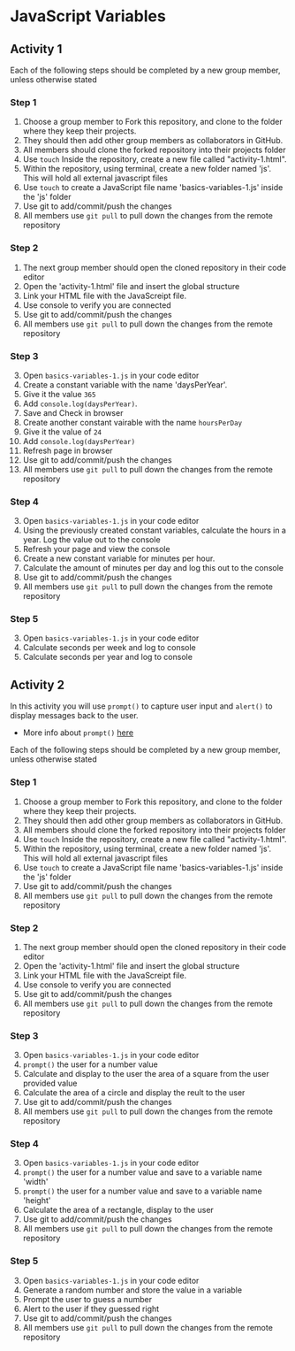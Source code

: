 # JavaScript Variables

## Activity 1

Each of the following steps should be completed by a new group member, unless otherwise stated

### Step 1

1. Choose a group member to Fork this repository, and clone to the folder where they keep their projects.
2. They should then add other group members as collaborators in GitHub.
3. All members should clone the forked repository into their projects folder
4. Use `touch` Inside the repository, create a new file called "activity-1.html". 
5. Within the repository, using terminal, create a new folder named 'js'. This will hold all external javascript files
6. Use `touch` to create a JavaScript file name 'basics-variables-1.js' inside the 'js' folder
7. Use git to add/commit/push the changes
8. All members use `git pull` to pull down the changes from the remote repository

### Step 2

1. The next group member should open the cloned repository in their code editor
2. Open the 'activity-1.html' file and insert the global structure
3. Link your HTML file with the JavaScreipt file. 
4. Use console to verify you are connected
5. Use git to add/commit/push the changes
8. All members use `git pull` to pull down the changes from the remote repository


### Step 3

3. Open `basics-variables-1.js` in your code editor
4. Create a constant variable with the name 'daysPerYear'. 
5. Give it the value `365`
6. Add `console.log(daysPerYear)`.
7. Save and Check in browser
6. Create another constant vairable with the name `hoursPerDay`
7. Give it the value of `24`
8. Add `console.log(daysPerYear)`
8. Refresh page in browser
7. Use git to add/commit/push the changes
8. All members use `git pull` to pull down the changes from the remote repository

### Step 4

3. Open `basics-variables-1.js` in your code editor
4. Using the previously created constant variables, calculate the hours in a year. Log the value out to the console
6. Refresh your page and view the console
4. Create a new constant variable for minutes per hour.
5. Calculate the amount of minutes per day and log this out to the console
7. Use git to add/commit/push the changes
8. All members use `git pull` to pull down the changes from the remote repository

### Step 5

3. Open `basics-variables-1.js` in your code editor
4. Calculate seconds per week and log to console
5. Calculate seconds per year and log to console

## Activity 2

In this activity you will use `prompt()` to capture user input and `alert()` to display messages back to the user.

* More info about `prompt()` [here](https://www.w3schools.com/jsref/met_win_prompt.asp)

Each of the following steps should be completed by a new group member, unless otherwise stated

### Step 1

1. Choose a group member to Fork this repository, and clone to the folder where they keep their projects.
2. They should then add other group members as collaborators in GitHub.
3. All members should clone the forked repository into their projects folder
4. Use `touch` Inside the repository, create a new file called "activity-1.html". 
5. Within the repository, using terminal, create a new folder named 'js'. This will hold all external javascript files
6. Use `touch` to create a JavaScript file name 'basics-variables-1.js' inside the 'js' folder
7. Use git to add/commit/push the changes
8. All members use `git pull` to pull down the changes from the remote repository

### Step 2

1. The next group member should open the cloned repository in their code editor
2. Open the 'activity-1.html' file and insert the global structure
3. Link your HTML file with the JavaScreipt file. 
4. Use console to verify you are connected
5. Use git to add/commit/push the changes
8. All members use `git pull` to pull down the changes from the remote repository


### Step 3

3. Open `basics-variables-1.js` in your code editor
4. `prompt()` the user for a number value
5. Calculate and display to the user the area of a square from the user provided value
6. Calculate the area of a circle and display the reult to the user
5. Use git to add/commit/push the changes
8. All members use `git pull` to pull down the changes from the remote repository

### Step 4

3. Open `basics-variables-1.js` in your code editor
4. `prompt()` the user for a number value and save to a variable name 'width'
5. `prompt()` the user for a number value and save to a variable name 'height'
5. Calculate the area of a rectangle, display to the user
5. Use git to add/commit/push the changes
8. All members use `git pull` to pull down the changes from the remote repository


### Step 5

3. Open `basics-variables-1.js` in your code editor
4. Generate a random number and store the value in a variable
5. Prompt the user to guess a number
6. Alert to the user if they guessed right
5. Use git to add/commit/push the changes
8. All members use `git pull` to pull down the changes from the remote repository
